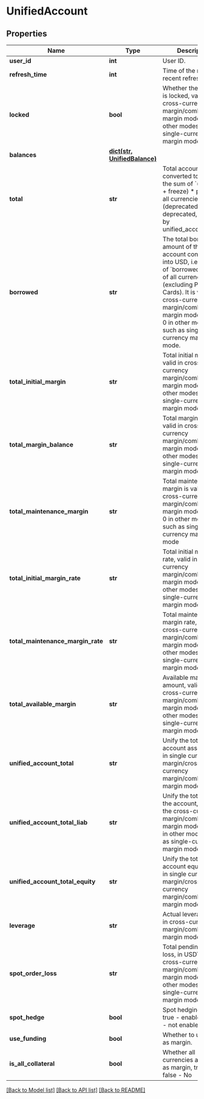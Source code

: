 # UnifiedAccount

## Properties
Name | Type | Description | Notes
------------ | ------------- | ------------- | -------------
**user_id** | **int** | User ID. | [optional] 
**refresh_time** | **int** | Time of the most recent refresh. | [optional] 
**locked** | **bool** | Whether the account is locked, valid in cross-currency margin/combined margin mode, false in other modes such as single-currency margin mode | [optional] 
**balances** | [**dict(str, UnifiedBalance)**](UnifiedBalance.md) |  | [optional] 
**total** | **str** | Total account assets converted to USD, i.e. the sum of &#x60;(available + freeze) * price&#x60; in all currencies (deprecated, to be deprecated, replaced by unified_account_total) | [optional] 
**borrowed** | **str** | The total borrowed amount of the account converted into USD, i.e. the sum of &#x60;borrowed * price&#x60; of all currencies (excluding Point Cards). It is valid in cross-currency margin/combined margin mode, and is 0 in other modes such as single-currency margin mode. | [optional] 
**total_initial_margin** | **str** | Total initial margin, valid in cross-currency margin/combined margin mode, 0 in other modes such as single-currency margin mode | [optional] 
**total_margin_balance** | **str** | Total margin balance, valid in cross-currency margin/combined margin mode, 0 in other modes such as single-currency margin mode | [optional] 
**total_maintenance_margin** | **str** | Total maintenance margin is valid in cross-currency margin/combined margin mode, and is 0 in other modes such as single-currency margin mode | [optional] 
**total_initial_margin_rate** | **str** | Total initial margin rate, valid in cross-currency margin/combined margin mode, 0 in other modes such as single-currency margin mode | [optional] 
**total_maintenance_margin_rate** | **str** | Total maintenance margin rate, valid in cross-currency margin/combined margin mode, 0 in other modes such as single-currency margin mode | [optional] 
**total_available_margin** | **str** | Available margin amount, valid in cross-currency margin/combined margin mode, 0 in other modes such as single-currency margin mode | [optional] 
**unified_account_total** | **str** | Unify the total account assets, valid in single currency margin/cross-currency margin/combined margin mode | [optional] 
**unified_account_total_liab** | **str** | Unify the total loan of the account, valid in the cross-currency margin/combined margin mode, and 0 in other modes such as single-currency margin mode | [optional] 
**unified_account_total_equity** | **str** | Unify the total account equity, valid in single currency margin/cross-currency margin/combined margin mode | [optional] 
**leverage** | **str** | Actual leverage, valid in cross-currency margin/combined margin mode. | [optional] [readonly] 
**spot_order_loss** | **str** | Total pending order loss, in USDT, valid in cross-currency margin/combined margin mode, 0 in other modes such as single-currency margin mode | [optional] 
**spot_hedge** | **bool** | Spot hedging status, true - enabled, false - not enabled. | [optional] 
**use_funding** | **bool** | Whether to use funds as margin. | [optional] 
**is_all_collateral** | **bool** | Whether all currencies are used as margin, true - false - No | [optional] 

[[Back to Model list]](../README.md#documentation-for-models) [[Back to API list]](../README.md#documentation-for-api-endpoints) [[Back to README]](../README.md)



